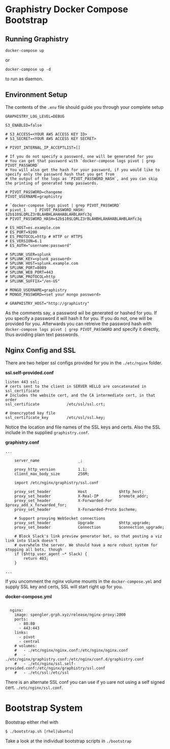 Graphistry Docker Compose Bootstrap
===================================

Running Graphistry
------------------

`docker-compose up`

or 

`docker-compose up -d`

to run as daemon.

Environment Setup
-----------------
The contents of the `.env` file should guide you through your complete setup

```
GRAPHISTRY_LOG_LEVEL=DEBUG

S3_ENABLED=false

# S3_ACCESS=<YOUR AWS ACCESS KEY ID>
# S3_SECRET=<YOUR AWS ACCESS KEY SECRET>

# PIVOT_INTERNAL_IP_ACCEPTLIST=[]

# If you do not specify a password, one will be generated for you
# You can get that password with `docker-compose logs pivot | grep PIVOT_PASSWORD`
# You will also get the hash for your password, if you would like to specify only the password hash that you get from
# the output of the logs as `PIVOT_PASSWORD_HASH`, and you can skip the printing of generated temp passwords.

# PIVOT_PASSWORD=changeme
PIVOT_USERNAME=graphistry

# `docker-compose logs pivot | grep PIVOT_PASSWORD`
# pivot_1    | PIVOT_PASSWORD_HASH: $2b$10$LQRLZ3rBLAHBHLAHAHABLAHBLAHfc3q
# PIVOT_PASSWORD_HASH=$2b$10$LQRLZ3rBLAHBHLAHAHABLAHBLAHfc3q

# ES_HOST=es.example.com
# ES_PORT=9200
# ES_PROTOCOL=http # HTTP or HTTPS
# ES_VERSION=6.1
# ES_AUTH="username:password"

# SPLUNK_USER=splunk
# SPLUNK_KEY=<plunk password>
# SPLUNK HOST=splunk.example.com
# SPLUNK_PORT=8089
# SPLUNK_WEB_PORT=443
# SPLUNK_PROTOCOL=http
# SPLUNK_SUFFIX="/en-US"

# MONGO_USERNAME=graphistry
# MONGO_PASSWORD=<set your mongo password>

# GRAPHISTRY_HOST="http://graphistry"
```

As the comments say, a password wil be generated or hashed for you. If you specify a password it will hash it for you. 
If you do not, one will be provided for you. Afterwards you can retreive the password hash with 
`docker-compose logs pivot | grep PIVOT_PASSWORD` and specify it directly, thus avoiding plain text passwords.

Nginx Config and SSL
--------------------

There are two helper ssl configs provided for you in the `./etc/nginx` folder.

**ssl.self-provided.conf**
```
listen 443 ssl;
# certs sent to the client in SERVER HELLO are concatenated in ssl_certificate
# Includes the website cert, and the CA intermediate cert, in that order
ssl_certificate            /etc/ssl/ssl.crt;

# Unencrypted key file
ssl_certificate_key        /etc/ssl/ssl.key;
```

Notice the location and file names of the SSL keys and certs. Also the SSL include in the supplied `graphistry.conf`.

**graphistry.conf**
```
...
    
    server_name                 _;

    proxy_http_version          1.1;
    client_max_body_size        256M;

    import /etc/nginx/graphistry/ssl.conf

    proxy_set_header            Host              $http_host;
    proxy_set_header            X-Real-IP         $remote_addr;
    proxy_set_header            X-Forwarded-For   $proxy_add_x_forwarded_for;
    proxy_set_header            X-Forwarded-Proto $scheme;

    # Support proxying WebSocket connections
    proxy_set_header            Upgrade           $http_upgrade;
    proxy_set_header            Connection        $connection_upgrade;

    # Block Slack's link preview generator bot, so that posting a viz link into Slack doesn't
    # overwhelm the server. We should have a more robust system for stopping all bots, though
    if ($http_user_agent ~* Slack) {
        return 403;
    }

...

```

If you uncomment the nginx volume mounts in the `docker-compose.yml` and supply SSL key and certs, SSL will start 
right up for you.

**docker-compose.yml**
```

  nginx:
    image: spengler.grph.xyz/release/nginx-proxy:2000
    ports:
      - 80:80
      - 443:443
    links:
      - pivot
      - central
    # volumes:  
    #   - ./etc/nginx/nginx.conf:/etc/nginx/nginx.conf
    #   - ./etc/nginx/graphistry.conf:/etc/nginx/conf.d/graphistry.conf
    #   - ./etc/nginx/ssl.self-provided.conf:/etc/nginx/graphistry/ssl.conf
    #   - ./etc/ssl:/etc/ssl

```

There is an alternate SSL conf you can use if yo uare not using a self signed cert. `./etc/nginx/ssl.conf`.

Bootstrap System
================

Bootstrap either rhel with

`$ ./bootstrap.sh [rhel|ubuntu]`

Take a look at the individual bootstrap scripts in `./bootstrap`